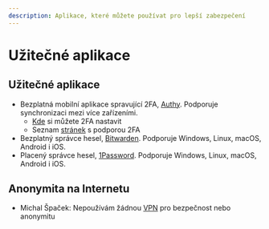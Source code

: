 ```yaml
---
description: Aplikace, které můžete používat pro lepší zabezpečení
---
```


# Užitečné aplikace

## Užitečné aplikace

* Bezplatná mobilní aplikace spravující 2FA, [Authy](https://authy.com/). Podporuje synchronizaci mezi více zařízeními.
  * [Kde](https://authy.com/guides/) si můžete 2FA nastavit
  * Seznam [stránek](https://twofactorauth.org/) s podporou 2FA
* Bezplatný správce hesel, [Bitwarden](https://bitwarden.com/). Podporuje Windows, Linux, macOS, Android i iOS.
* Placený správce hesel, [1Password](https://1password.com/). Podporuje Windows, Linux, macOS, Android i iOS.

## Anonymita na Internetu

* Michal Špaček: Nepoužívám žádnou [VPN](https://www.michalspacek.cz/nepouzivam-zadnou-vpn-pro-bezpecnost-nebo-anonymitu) pro bezpečnost nebo anonymitu
